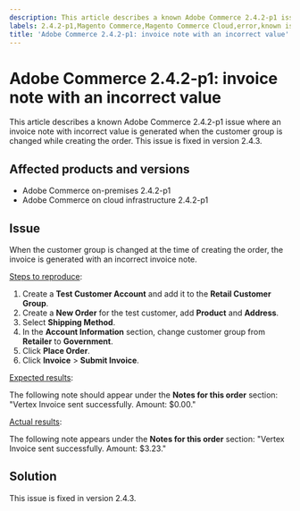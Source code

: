 ```yaml
---
description: This article describes a known Adobe Commerce 2.4.2-p1 issue where an invoice note with incorrect value is generated when the customer group is changed while creating the order. This issue is fixed in version 2.4.3.
labels: 2.4.2-p1,Magento Commerce,Magento Commerce Cloud,error,known issues,invoice,tax,vertex,cloud infrastructure,Adobe Commerce,on-premises
title: 'Adobe Commerce 2.4.2-p1: invoice note with an incorrect value'
---
```


# Adobe Commerce 2.4.2-p1: invoice note with an incorrect value

This article describes a known Adobe Commerce 2.4.2-p1 issue where an invoice note with incorrect value is generated when the customer group is changed while creating the order. This issue is fixed in version 2.4.3.

## Affected products and versions

* Adobe Commerce on-premises 2.4.2-p1
* Adobe Commerce on cloud infrastructure 2.4.2-p1

## Issue

When the customer group is changed at the time of creating the order, the invoice is generated with an incorrect invoice note.

<u>Steps to reproduce</u>:

1. Create a **Test Customer Account** and add it to the **Retail Customer Group**.
1. Create a **New Order** for the test customer, add **Product** and **Address**.
1. Select **Shipping Method**.
1. In the **Account Information** section, change customer group from **Retailer** to **Government**.
1. Click **Place Order**.
1. Click **Invoice** > **Submit Invoice**.

<u>Expected results</u>:

The following note should appear under the **Notes for this order**  section: "Vertex Invoice sent successfully. Amount: $0.00."

<u>Actual results</u>:

The following note appears under the **Notes for this order** section: "Vertex Invoice sent successfully. Amount: $3.23."

## Solution

This issue is fixed in version 2.4.3.